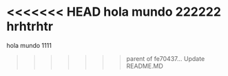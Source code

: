 <<<<<<< HEAD
hola mundo 222222
hrhtrhtr
=======
hola mundo 1111
>>>>>>> parent of fe70437... Update README.MD
